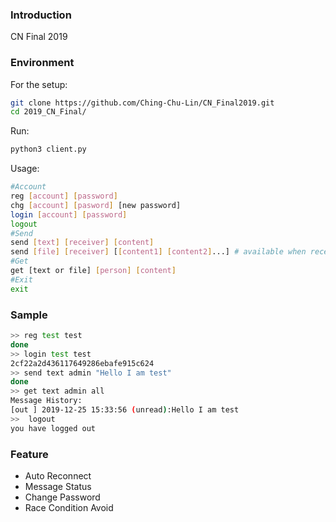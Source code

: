 ### Introduction

CN Final 2019

### Environment

For the setup:

```bash
git clone https://github.com/Ching-Chu-Lin/CN_Final2019.git 
cd 2019_CN_Final/
```

Run:

```bash
python3 client.py
```

Usage:

```bash
#Account
reg [account] [password]
chg [account] [pasword] [new password]
login [account] [password]
logout
#Send
send [text] [receiver] [content]
send [file] [receiver] [[content1] [content2]...] # available when receiver online
#Get
get [text or file] [person] [content]
#Exit
exit
```

### Sample

```bash
>> reg test test
done
>> login test test
2cf22a2d436117649286ebafe915c624
>> send text admin "Hello I am test"               
done
>> get text admin all
Message History:
[out ] 2019-12-25 15:33:56 (unread):Hello I am test
>>  logout
you have logged out
```

### Feature

* Auto Reconnect
* Message Status
* Change Password
* Race Condition Avoid
